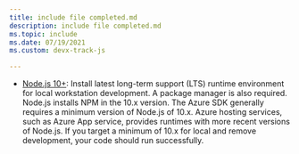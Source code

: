 ```yaml
---
title: include file completed.md
description: include file completed.md
ms.topic: include
ms.date: 07/19/2021
ms.custom: devx-track-js

---
```


* [Node.js 10+](https://nodejs.org/): Install latest long-term support (LTS) runtime environment for local workstation development. A package manager is also required. Node.js installs NPM in the 10.x version. The Azure SDK generally requires a minimum version of Node.js of 10.x. Azure hosting services, such as Azure App service, provides runtimes with more recent versions of Node.js. If you target a minimum of 10.x for local and remove development, your code should run successfully.